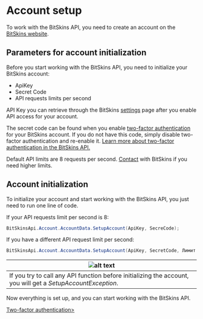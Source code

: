 ﻿# Account setup

To work with the BitSkins API, you need to create an account on the [BitSkins website](https://bitskins.com).

## Parameters for account initialization

Before you start working with the BitSkins API, you need to initialize your BitSkins account:

* ApiKey
* Secret Code
* API requests limits per second

API Key you can retrieve through the BitSkins [settings](https://bitskins.com/settings) page after you enable API access for your account.

The secret code can be found when you enable [two-factor authentication](https://bitskins.com/settings) for your BitSkins account. If you do not have this code, simply disable two-factor authentication and re-enable it. [Learn more about two-factor authentication in the BitSkins API.](https://github.com/Captious99/BitSkinsApi/blob/master/docs/eng/account/two_factor_authentication.md)

Default API limits are 8 requests per second. [Contact](https://bitskins.com/contact) with BitSkins if you need higher limits.

## Account initialization

To initialize your account and start working with the BitSkins API, you just need to run one line of code.

If your API requests limit per second is 8:

```csharp
BitSkinsApi.Account.AccountData.SetupAccount(ApiKey, SecreCode);
```

If you have a different API request limit per second:

```csharp
BitSkinsApi.Account.AccountData.SetupAccount(ApiKey, SecretCode, Лимит API);
```

![alt text](https://img.icons8.com/color/48/000000/error.png "Warning icon") |
-------------- |
If you try to call any API function before initializing the account, you will get a _SetupAccountException_. |


Now everything is set up, and you can start working with the BitSkins API.

[Two-factor authentication>](https://github.com/Captious99/BitSkinsApi/blob/master/docs/eng/account/two_factor_authentication.md)